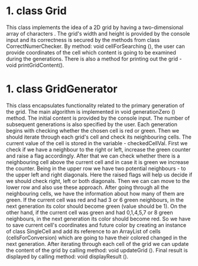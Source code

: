 # 1. class Grid

This class implements the idea of a 2D grid by having a two-dimensional array of characters . The grid's width and height is provided by the console input and its 
correctness is secured by the methods from class CorrectNumerChecker. By method: void cellForSearching (), the user can provide coordinates of the cell which content
is going to be examined during the generations. There is also a method for printing out the grid - void printGridContent().

# 1. class GridGenerator

  This class encapsulates functionality related to the primary generation of the grid. The main algorithm is implemented in void generationZero () method. The initial content is
provided by the console input. The number of subsequent generations is also specified by the user. Each generation begins with checking whether the chosen cell is red or
green. Then we should iterate through each grid's cell and check its neighbouring cells. The current value of the cell is stored in the variable - checkedCellVal.
  First we check if we have a neighbour to the right or left, increase the green counter and raise a flag accordingly. After that we can check whether there is a
neighbouring cell above the current cell and in case it is green we increase the counter. Being in the upper row we have two potential neighbours - to the upper left and
right diagonals. Here the raised flags will help us decide if we should check right, left or both diagonals. Then we can can move to the lower row and also use these 
approach. 
  After going through all the neighbouring cells, we have the information about how many of them are green. If the current cell was red and had 3 or 6 green 
neighbours, in the next generation its color should become green (value should be 1). On the other hand, if the current cell was green and had 0,1,4,5,7 or 8 green
neighbours, in the next generation its color should become red. So we have to save current cell's coordinates and future color by creating an instance
of class SingleCell and add its reference to an ArrayList of cells (cellsForConversion) which are going to have their colored changed in the next generation.
After iterating through each cell of the grid we can update the content of the grid by calling method: void updateGrid (). Final result is displayed by calling method:
void displayResult ().
